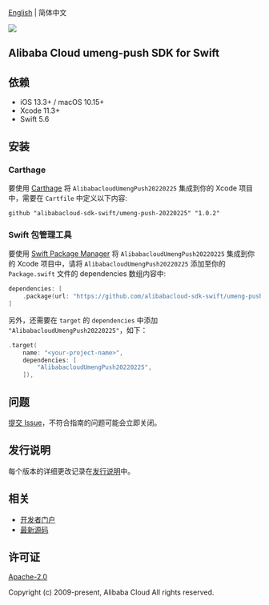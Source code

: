 [English](README.md) | 简体中文

![](https://aliyunsdk-pages.alicdn.com/icons/AlibabaCloud.svg)

## Alibaba Cloud umeng-push SDK for Swift

## 依赖

- iOS 13.3+ / macOS 10.15+
- Xcode 11.3+
- Swift 5.6

## 安装

### Carthage

要使用 [Carthage](https://github.com/Carthage/Carthage) 将 `AlibabacloudUmengPush20220225` 集成到你的 Xcode 项目中，需要在 `Cartfile` 中定义以下内容:

```ogdl
github "alibabacloud-sdk-swift/umeng-push-20220225" "1.0.2"
```

### Swift 包管理工具

要使用 [Swift Package Manager](https://swift.org/package-manager/) 将 `AlibabacloudUmengPush20220225` 集成到你的 Xcode 项目中，请将 `AlibabacloudUmengPush20220225` 添加至你的 `Package.swift` 文件的 dependencies 数组内容中:

```swift
dependencies: [
    .package(url: "https://github.com/alibabacloud-sdk-swift/umeng-push-20220225.git", from: "1.0.2")
]
```

另外，还需要在 `target` 的 `dependencies` 中添加 `"AlibabacloudUmengPush20220225"`，如下：

```swift
.target(
    name: "<your-project-name>",
    dependencies: [
        "AlibabacloudUmengPush20220225",
    ]),
```

## 问题

[提交 Issue](https://github.com/alibabacloud-sdk-swift/umeng-push-20220225/issues/new)，不符合指南的问题可能会立即关闭。

## 发行说明

每个版本的详细更改记录在[发行说明](./ChangeLog.txt)中。

## 相关

* [开发者门户](https://next.api.aliyun.com/home)
* [最新源码](https://github.com/alibabacloud-sdk-swift/umeng-push-20220225)

## 许可证

[Apache-2.0](http://www.apache.org/licenses/LICENSE-2.0)

Copyright (c) 2009-present, Alibaba Cloud All rights reserved.
